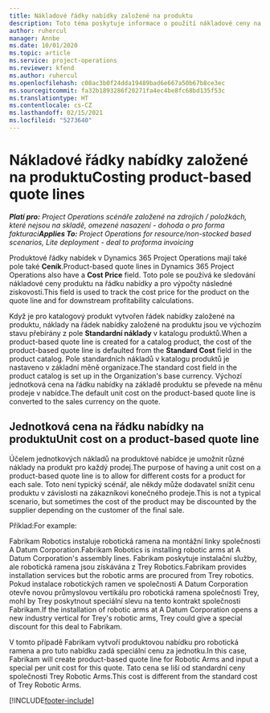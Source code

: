 ```yaml
---
title: Nákladové řádky nabídky založené na produktu
description: Toto téma poskytuje informace o použití nákladové ceny na řádku nabídky založené na produktu.
author: ruhercul
manager: Annbe
ms.date: 10/01/2020
ms.topic: article
ms.service: project-operations
ms.reviewer: kfend
ms.author: ruhercul
ms.openlocfilehash: c08ac3b0f24dda19489bad6e667a50b67b8ce3ec
ms.sourcegitcommit: fa32b1893286f20271fa4ec4be8fc68bd135f53c
ms.translationtype: HT
ms.contentlocale: cs-CZ
ms.lasthandoff: 02/15/2021
ms.locfileid: "5273640"
---
```

# <a name="costing-product-based-quote-lines"></a><span data-ttu-id="41537-103">Nákladové řádky nabídky založené na produktu</span><span class="sxs-lookup"><span data-stu-id="41537-103">Costing product-based quote lines</span></span>

<span data-ttu-id="41537-104">_**Platí pro:** Project Operations scénáře založené na zdrojích / položkách, které nejsou na skladě, omezené nasazení - dohoda o pro forma fakturaci_</span><span class="sxs-lookup"><span data-stu-id="41537-104">_**Applies To:** Project Operations for resource/non-stocked based scenarios, Lite deployment - deal to proforma invoicing_</span></span>


<span data-ttu-id="41537-105">Produktové řádky nabídek v Dynamics 365 Project Operations mají také pole také **Ceník**.</span><span class="sxs-lookup"><span data-stu-id="41537-105">Product-based quote lines in Dynamics 365 Project Operations also have a **Cost Price** field.</span></span> <span data-ttu-id="41537-106">Toto pole se používá ke sledování nákladové ceny produktu na řádku nabídky a pro výpočty následné ziskovosti.</span><span class="sxs-lookup"><span data-stu-id="41537-106">This field is used to track the cost price for the product on the quote line and for downstream profitability calculations.</span></span>

<span data-ttu-id="41537-107">Když je pro katalogový produkt vytvořen řádek nabídky založené na produktu, náklady na řádek nabídky založené na produktu jsou ve výchozím stavu přebírány z pole **Standardní náklady** v katalogu produktů.</span><span class="sxs-lookup"><span data-stu-id="41537-107">When a product-based quote line is created for a catalog product, the cost of the product-based quote line is defaulted from the **Standard Cost** field in the product catalog.</span></span> <span data-ttu-id="41537-108">Pole standardních nákladů v katalogu produktů je nastaveno v základní měně organizace.</span><span class="sxs-lookup"><span data-stu-id="41537-108">The standard cost field in the product catalog is set up in the Organization's base currency.</span></span> <span data-ttu-id="41537-109">Výchozí jednotková cena na řádku nabídky na základě produktu se převede na měnu prodeje v nabídce.</span><span class="sxs-lookup"><span data-stu-id="41537-109">The default unit cost on the product-based quote line is converted to the sales currency on the quote.</span></span>

## <a name="unit-cost-on-a-product-based-quote-line"></a><span data-ttu-id="41537-110">Jednotková cena na řádku nabídky na produktu</span><span class="sxs-lookup"><span data-stu-id="41537-110">Unit cost on a product-based quote line</span></span>

<span data-ttu-id="41537-111">Účelem jednotkových nákladů na produktové nabídce je umožnit různé náklady na produkt pro každý prodej.</span><span class="sxs-lookup"><span data-stu-id="41537-111">The purpose of having a unit cost on a product-based quote line is to allow for different costs for a product for each sale.</span></span> <span data-ttu-id="41537-112">Toto není typický scénář, ale někdy může dodavatel snížit cenu produktu v závislosti na zákazníkovi konečného prodeje.</span><span class="sxs-lookup"><span data-stu-id="41537-112">This is not a typical scenario, but sometimes the cost of the product may be discounted by the supplier depending on the customer of the final sale.</span></span>

<span data-ttu-id="41537-113">Příklad:</span><span class="sxs-lookup"><span data-stu-id="41537-113">For example:</span></span>

<span data-ttu-id="41537-114">Fabrikam Robotics instaluje robotická ramena na montážní linky společnosti A Datum Corporation.</span><span class="sxs-lookup"><span data-stu-id="41537-114">Fabrikam Robotics is installing robotic arms at A Datum Corporation's assembly lines.</span></span> <span data-ttu-id="41537-115">Fabrikam poskytuje instalační služby, ale robotická ramena jsou získávána z Trey Robotics.</span><span class="sxs-lookup"><span data-stu-id="41537-115">Fabrikam provides installation services but the robotic arms are procured from Trey robotics.</span></span> <span data-ttu-id="41537-116">Pokud instalace robotických ramen ve společnosti A Datum Corporation otevře novou průmyslovou vertikálu pro robotická ramena společnosti Trey, mohl by Trey poskytnout speciální slevu na tento kontrakt společnosti Fabrikam.</span><span class="sxs-lookup"><span data-stu-id="41537-116">If the installation of robotic arms at A Datum Corporation opens a new industry vertical for Trey's robotic arms, Trey could give a special discount for this deal to Fabrikam.</span></span>

<span data-ttu-id="41537-117">V tomto případě Fabrikam vytvoří produktovou nabídku pro robotická ramena a pro tuto nabídku zadá speciální cenu za jednotku.</span><span class="sxs-lookup"><span data-stu-id="41537-117">In this case, Fabrikam will create product-based quote line for Robotic Arms and input a special per unit cost for this quote.</span></span> <span data-ttu-id="41537-118">Tato cena se liší od standardní ceny společnosti Trey Robotic Arms.</span><span class="sxs-lookup"><span data-stu-id="41537-118">This cost is different from the standard cost of Trey Robotic Arms.</span></span>


[!INCLUDE[footer-include](../../includes/footer-banner.md)]